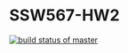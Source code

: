 # SSW567-HW2

[![build status of master](https://travis-ci.org/tsmith567/Triangle567.svg?branch=master)](https://travis-ci.org/nebulouspianist/SSW567-HW2)
